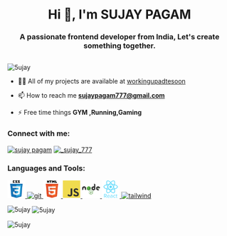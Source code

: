 <h1 align="center">Hi 👋, I'm SUJAY PAGAM</h1>
<h3 align="center">A passionate frontend developer from India, Let's create something together.</h3>

<img src="https://i.ytimg.com/vi/09f1RuMrD_A/maxresdefault.jpg" alt="" style="width: 400px;  display: flex;
                flex-direction: row;
                justify-content: end;
                align-items: end;">

<p align="left"> <img src="https://komarev.com/ghpvc/?username=5ujay&label=Profile%20views&color=0e75b6&style=flat" alt="5ujay" /> </p>

- 👨‍💻 All of my projects are available at [workingupadtesoon](workingupadtesoon)

- 📫 How to reach me **sujaypagam777@gmail.com**

- ⚡ Free time things **GYM ,Running,Gaming**

<h3 align="left">Connect with me:</h3>
<p align="left">
<a href="https://linkedin.com/in/sujay pagam" target="blank"><img align="center" src="https://raw.githubusercontent.com/rahuldkjain/github-profile-readme-generator/master/src/images/icons/Social/linked-in-alt.svg" alt="sujay pagam" height="30" width="40" /></a>
<a href="https://instagram.com/_sujay_777" target="blank"><img align="center" src="https://raw.githubusercontent.com/rahuldkjain/github-profile-readme-generator/master/src/images/icons/Social/instagram.svg" alt="_sujay_777" height="30" width="40" /></a>
</p>

<h3 align="left">Languages and Tools:</h3>
<p align="left"> <a href="https://www.w3schools.com/css/" target="_blank" rel="noreferrer"> <img src="https://raw.githubusercontent.com/devicons/devicon/master/icons/css3/css3-original-wordmark.svg" alt="css3" width="40" height="40"/> </a> <a href="https://git-scm.com/" target="_blank" rel="noreferrer"> <img src="https://www.vectorlogo.zone/logos/git-scm/git-scm-icon.svg" alt="git" width="40" height="40"/> </a> <a href="https://www.w3.org/html/" target="_blank" rel="noreferrer"> <img src="https://raw.githubusercontent.com/devicons/devicon/master/icons/html5/html5-original-wordmark.svg" alt="html5" width="40" height="40"/> </a> <a href="https://developer.mozilla.org/en-US/docs/Web/JavaScript" target="_blank" rel="noreferrer"> <img src="https://raw.githubusercontent.com/devicons/devicon/master/icons/javascript/javascript-original.svg" alt="javascript" width="40" height="40"/> </a> <a href="https://nodejs.org" target="_blank" rel="noreferrer"> <img src="https://raw.githubusercontent.com/devicons/devicon/master/icons/nodejs/nodejs-original-wordmark.svg" alt="nodejs" width="40" height="40"/> </a> <a href="https://reactjs.org/" target="_blank" rel="noreferrer"> <img src="https://raw.githubusercontent.com/devicons/devicon/master/icons/react/react-original-wordmark.svg" alt="react" width="40" height="40"/> </a> <a href="https://tailwindcss.com/" target="_blank" rel="noreferrer"> <img src="https://www.vectorlogo.zone/logos/tailwindcss/tailwindcss-icon.svg" alt="tailwind" width="40" height="40"/> </a> </p>

<p><img align="left" src="https://github-readme-stats.vercel.app/api/top-langs?username=5ujay&show_icons=true&locale=en&layout=compact" alt="5ujay" /></p>

<p>&nbsp;<img align="center" src="https://github-readme-stats.vercel.app/api?username=5ujay&show_icons=true&locale=en" alt="5ujay" /></p>

<p><img align="center" src="https://github-readme-streak-stats.herokuapp.com/?user=5ujay&" alt="5ujay" /></p>
